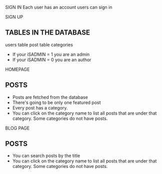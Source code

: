 SIGN IN
Each user has an account
users can sign in 

SIGN UP


## TABLES IN THE DATABASE
users table
post table
categories

- If your iSADMIN = 1 you are an admin
- If your iSADMIN = 0 you are an author





HOMEPAGE
## POSTS
- Posts are fetched from the database
- There's going to be only one featured post
- Every post has a category. 
- You can click on the category name to list all posts that are under that category. Some categories do not have posts.

BLOG PAGE
## POSTS
- You can search posts by the title
- You can click on the category name to list all posts that are under that category. Some categories do not have posts.
